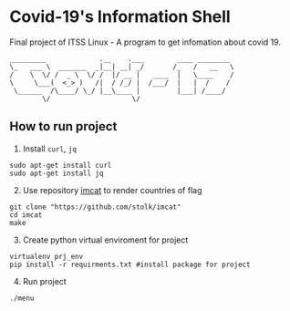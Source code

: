 # Covid-19's Information Shell

Final project of ITSS Linux - A program to get infomation about covid 19.
```
_________             .__    .___        ____ ________
\_   ___ \  _______  _|__| __| _/       /_   /   __   \
/    \  \/ /  _ \  \/ /  |/ __ |   ____  |   \____    /
\     \___(  <_> )   /|  / /_/ |  /___/  |   |  /    /
 \______  /\____/ \_/ |__\____ |         |___| /____/
        \/                    \/
```
## How to run project

1. Install `curl`, `jq`
```
sudo apt-get install curl
sudo apt-get install jq
```

2. Use repository [imcat](https://github.com/stolk/imcat) to render countries of flag

```
git clone "https://github.com/stolk/imcat"
cd imcat
make
```
3. Create python virtual enviroment for project

```
virtualenv prj_env
pip install -r requirments.txt #install package for project
```
4. Run project
```
./menu
```
